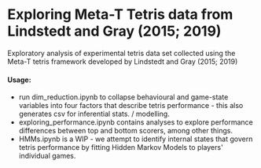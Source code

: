 # Exploring Meta-T Tetris data from Lindstedt and Gray (2015; 2019)
Exploratory analysis of experimental tetris data set collected using the Meta-T tetris framework developed by Lindstedt and Gray (2015; 2019)

#### Usage:

- run dim_reduction.ipynb to collapse behavioural and game-state variables into four factors that describe tetris performance - this also generates csv for inferential stats. / modelling.
- exploring_performance.ipynb contains analyses to explore performance differences between top and bottom scorers, among other things.
- HMMs.ipynb is a WIP - we attempt to identify internal states that govern tetris performance by fitting Hidden Markov Models to players' individual games.
